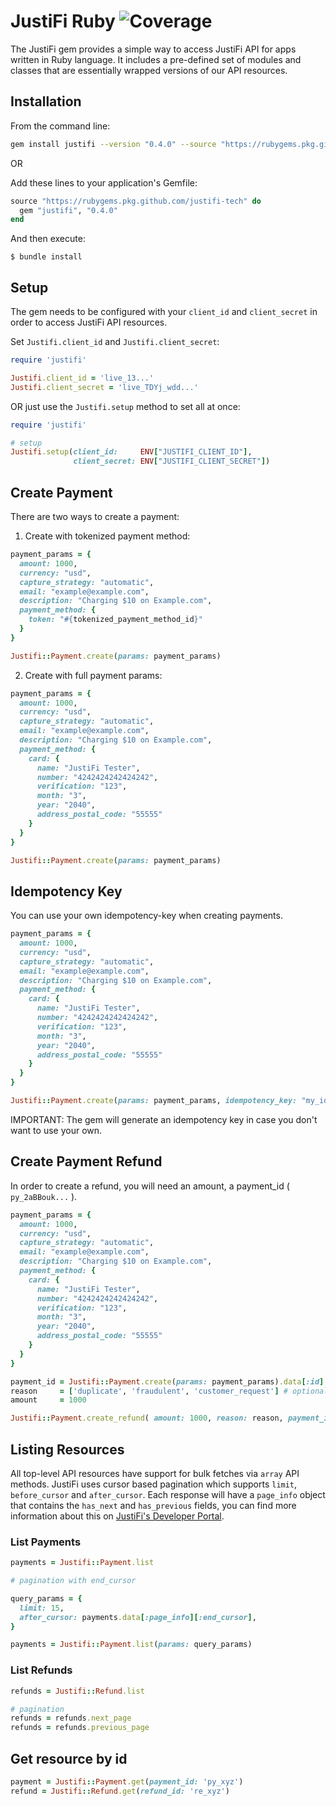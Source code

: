 # JustiFi Ruby ![Coverage](https://justifi-gem-assets.s3.us-east-2.amazonaws.com/coverage_badge_total.svg)

The JustiFi gem provides a simple way to access JustiFi API for apps written in Ruby language. 
It includes a pre-defined set of modules and classes that are essentially wrapped versions of our API resources.

## Installation

From the command line:
```bash
gem install justifi --version "0.4.0" --source "https://rubygems.pkg.github.com/justifi-tech"
```
OR

Add these lines to your application's Gemfile:

```ruby
source "https://rubygems.pkg.github.com/justifi-tech" do
  gem "justifi", "0.4.0"
end
```
And then execute:

    $ bundle install


## Setup

The gem needs to be configured with your `client_id` and `client_secret` in order to access JustiFi API resources.

Set `Justifi.client_id` and `Justifi.client_secret`:

```ruby
require 'justifi'

Justifi.client_id = 'live_13...'
Justifi.client_secret = 'live_TDYj_wdd...'
```

OR just use the `Justifi.setup` method to set all at once:


```ruby
require 'justifi'

# setup
Justifi.setup(client_id:     ENV["JUSTIFI_CLIENT_ID"],
              client_secret: ENV["JUSTIFI_CLIENT_SECRET"])
```


## Create Payment

There are two ways to create a payment:

1. Create with tokenized payment method:

```ruby
payment_params = {
  amount: 1000,
  currency: "usd",
  capture_strategy: "automatic",
  email: "example@example.com",
  description: "Charging $10 on Example.com",
  payment_method: {
    token: "#{tokenized_payment_method_id}"
  }
}

Justifi::Payment.create(params: payment_params)
```

2. Create with full payment params:

```ruby
payment_params = {
  amount: 1000,
  currency: "usd",
  capture_strategy: "automatic",
  email: "example@example.com",
  description: "Charging $10 on Example.com",
  payment_method: {
    card: {
      name: "JustiFi Tester",
      number: "4242424242424242",
      verification: "123",
      month: "3",
      year: "2040",
      address_postal_code: "55555"
    }
  }
}

Justifi::Payment.create(params: payment_params)
```

## Idempotency Key

You can use your own idempotency-key when creating payments.

```ruby
payment_params = {
  amount: 1000,
  currency: "usd",
  capture_strategy: "automatic",
  email: "example@example.com",
  description: "Charging $10 on Example.com",
  payment_method: {
    card: {
      name: "JustiFi Tester",
      number: "4242424242424242",
      verification: "123",
      month: "3",
      year: "2040",
      address_postal_code: "55555"
    }
  }
}

Justifi::Payment.create(params: payment_params, idempotency_key: "my_idempotency_key")
```

IMPORTANT: The gem will generate an idempotency key in case you don't want to use your own.

## Create Payment Refund

In order to create a refund, you will need an amount, a payment_id ( `py_2aBBouk...` ).

```ruby
payment_params = {
  amount: 1000,
  currency: "usd",
  capture_strategy: "automatic",
  email: "example@example.com",
  description: "Charging $10 on Example.com",
  payment_method: {
    card: {
      name: "JustiFi Tester",
      number: "4242424242424242",
      verification: "123",
      month: "3",
      year: "2040",
      address_postal_code: "55555"
    }
  }
}

payment_id = Justifi::Payment.create(params: payment_params).data[:id] # get the payment id
reason     = ['duplicate', 'fraudulent', 'customer_request'] # optional: one of these
amount     = 1000

Justifi::Payment.create_refund( amount: 1000, reason: reason, payment_id: payment_id )
```

## Listing Resources

All top-level API resources have support for bulk fetches via `array` API methods.
JustiFi uses cursor based pagination which supports `limit`, `before_cursor` and `after_cursor`.
Each response will have a `page_info` object that contains the `has_next` and `has_previous` fields,
you can find more information about this on [JustiFi's Developer Portal](https://developer.justifi.ai/#section/Pagination).

### List Payments

```ruby
payments = Justifi::Payment.list

# pagination with end_cursor

query_params = {
  limit: 15,
  after_cursor: payments.data[:page_info][:end_cursor],
}

payments = Justifi::Payment.list(params: query_params)
```


### List Refunds

```ruby
refunds = Justifi::Refund.list

# pagination
refunds = refunds.next_page
refunds = refunds.previous_page
```


## Get resource by id

```ruby
payment = Justifi::Payment.get(payment_id: 'py_xyz')
refund = Justifi::Refund.get(refund_id: 're_xyz')
```
